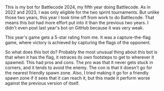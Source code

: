 This is my bot for Battlecode 2024, my fifth year doing Battlecode.  As in 2022 and 2023, I was only eligible for the two sprint tournaments.  But unlike those two years, this year I took time off from work to do Battlecode.  That means this bot had more effort put into it than the previous two years.  I didn't even post last year's bot on GitHub because it was very weak.

This year's game gets a 5-star rating from me.  It was a capture-the-flag game, where victory is achieved by capturing the flags of the opponent.

So what does this bot do?
Probably the most unusual thing about this bot is that when it has the flag, it retraces its own footsteps to get to wherever it spawned.  This had pros and cons.  The pro was that it never gets stuck in corners, and it tends to avoid the enemy.  The con is that it doesn't go for the nearest friendly spawn zone.  Also, I tried making it go for a friendly spawn zone if it sees that it can reach it, but this made it perform worse against the previous version of itself.

